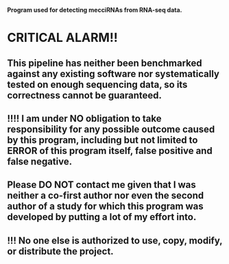 __Program used for detecting mecciRNAs from RNA-seq data.__
# CRITICAL ALARM!!

## This pipeline has neither been benchmarked against any existing software nor systematically tested on enough sequencing data, so its correctness cannot be guaranteed.  

## __!!!!__ I am under **NO obligation** to take responsibility for any possible outcome caused by this program, including but not limited to **ERROR** of this program itself, **false positive** and **false negative**.  

## Please __DO NOT__ contact me given that I was neither a co-first author nor even the second author of a study for which this program was developed by putting a lot of my effort into.  

## __!!!__ No one else is authorized to use, copy, modify, or distribute the project. 

